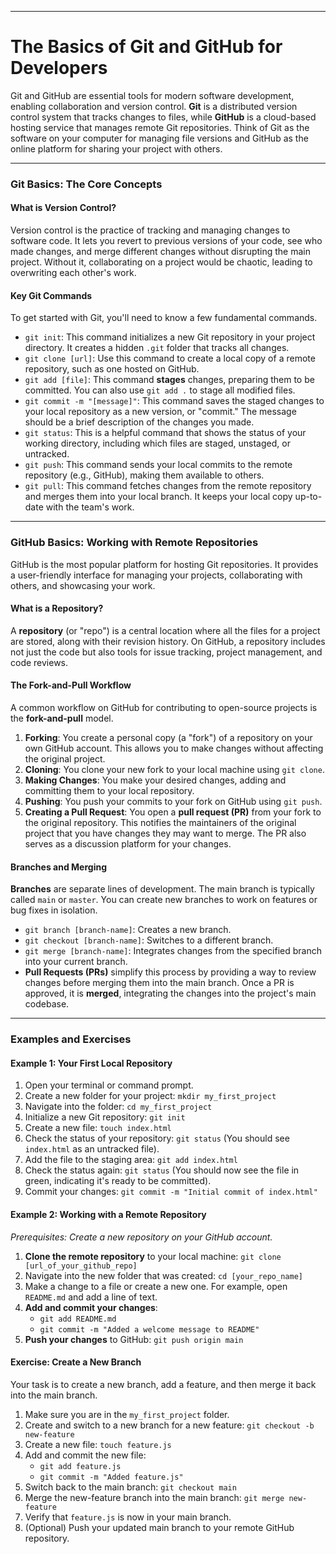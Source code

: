 ***

# The Basics of Git and GitHub for Developers

Git and GitHub are essential tools for modern software development, enabling collaboration and version control. **Git** is a distributed version control system that tracks changes to files, while **GitHub** is a cloud-based hosting service that manages remote Git repositories. Think of Git as the software on your computer for managing file versions and GitHub as the online platform for sharing your project with others.

---

### Git Basics: The Core Concepts

#### What is Version Control?
Version control is the practice of tracking and managing changes to software code. It lets you revert to previous versions of your code, see who made changes, and merge different changes without disrupting the main project. Without it, collaborating on a project would be chaotic, leading to overwriting each other's work.

#### Key Git Commands
To get started with Git, you'll need to know a few fundamental commands.

* `git init`: This command initializes a new Git repository in your project directory. It creates a hidden `.git` folder that tracks all changes.
* `git clone [url]`: Use this command to create a local copy of a remote repository, such as one hosted on GitHub.
* `git add [file]`: This command **stages** changes, preparing them to be committed. You can also use `git add .` to stage all modified files.
* `git commit -m "[message]"`: This command saves the staged changes to your local repository as a new version, or "commit." The message should be a brief description of the changes you made.
* `git status`: This is a helpful command that shows the status of your working directory, including which files are staged, unstaged, or untracked.
* `git push`: This command sends your local commits to the remote repository (e.g., GitHub), making them available to others.
* `git pull`: This command fetches changes from the remote repository and merges them into your local branch. It keeps your local copy up-to-date with the team's work.

---

### GitHub Basics: Working with Remote Repositories

GitHub is the most popular platform for hosting Git repositories. It provides a user-friendly interface for managing your projects, collaborating with others, and showcasing your work.

#### What is a Repository?
A **repository** (or "repo") is a central location where all the files for a project are stored, along with their revision history. On GitHub, a repository includes not just the code but also tools for issue tracking, project management, and code reviews.

#### The Fork-and-Pull Workflow
A common workflow on GitHub for contributing to open-source projects is the **fork-and-pull** model.

1.  **Forking**: You create a personal copy (a "fork") of a repository on your own GitHub account. This allows you to make changes without affecting the original project.
2.  **Cloning**: You clone your new fork to your local machine using `git clone`.
3.  **Making Changes**: You make your desired changes, adding and committing them to your local repository.
4.  **Pushing**: You push your commits to your fork on GitHub using `git push`.
5.  **Creating a Pull Request**: You open a **pull request (PR)** from your fork to the original repository. This notifies the maintainers of the original project that you have changes they may want to merge. The PR also serves as a discussion platform for your changes.

#### Branches and Merging
**Branches** are separate lines of development. The main branch is typically called `main` or `master`. You can create new branches to work on features or bug fixes in isolation.

* `git branch [branch-name]`: Creates a new branch.
* `git checkout [branch-name]`: Switches to a different branch.
* `git merge [branch-name]`: Integrates changes from the specified branch into your current branch.
* **Pull Requests (PRs)** simplify this process by providing a way to review changes before merging them into the main branch. Once a PR is approved, it is **merged**, integrating the changes into the project's main codebase.

---

### Examples and Exercises

#### Example 1: Your First Local Repository

1.  Open your terminal or command prompt.
2.  Create a new folder for your project: `mkdir my_first_project`
3.  Navigate into the folder: `cd my_first_project`
4.  Initialize a new Git repository: `git init`
5.  Create a new file: `touch index.html`
6.  Check the status of your repository: `git status` (You should see `index.html` as an untracked file).
7.  Add the file to the staging area: `git add index.html`
8.  Check the status again: `git status` (You should now see the file in green, indicating it's ready to be committed).
9.  Commit your changes: `git commit -m "Initial commit of index.html"`

#### Example 2: Working with a Remote Repository

*Prerequisites: Create a new repository on your GitHub account.*

1.  **Clone the remote repository** to your local machine: `git clone [url_of_your_github_repo]`
2.  Navigate into the new folder that was created: `cd [your_repo_name]`
3.  Make a change to a file or create a new one. For example, open `README.md` and add a line of text.
4.  **Add and commit your changes**:
    * `git add README.md`
    * `git commit -m "Added a welcome message to README"`
5.  **Push your changes** to GitHub: `git push origin main`

#### Exercise: Create a New Branch

Your task is to create a new branch, add a feature, and then merge it back into the main branch.

1.  Make sure you are in the `my_first_project` folder.
2.  Create and switch to a new branch for a new feature: `git checkout -b new-feature`
3.  Create a new file: `touch feature.js`
4.  Add and commit the new file:
    * `git add feature.js`
    * `git commit -m "Added feature.js"`
5.  Switch back to the main branch: `git checkout main`
6.  Merge the new-feature branch into the main branch: `git merge new-feature`
7.  Verify that `feature.js` is now in your main branch.
8.  (Optional) Push your updated main branch to your remote GitHub repository.